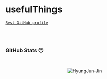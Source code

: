 # usefulThings


[`Best GitHub profile`](https://github.com/abhisheknaiidu/awesome-github-profile-readme)

<br/>
<br/>

### GitHub Stats 😑
<br/>
<p align="center"> <img src="https://github-readme-stats.vercel.app/api?username=hyungjun-jin&show_icons=true&theme=gotham" alt="HyungJun-Jin" />
